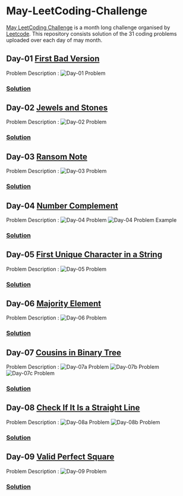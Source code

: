 # May-LeetCoding-Challenge
[May LeetCoding Challenge](https://leetcode.com/explore/challenge/card/may-leetcoding-challenge/) is a month long challenge organised by [Leetcode](https://leetcode.com/). This repository consists solution of the 31 coding problems uploaded over each day of may month.

## Day-01 [First Bad Version](https://leetcode.com/explore/challenge/card/may-leetcoding-challenge/534/week-1-may-1st-may-7th/3316/)
Problem Description :
![Day-01 Problem](../assets/Day-01.png?raw=true)
### [Solution](https://github.com/yashrt/May-LeetCoding-Challenge/blob/master/Day-01.cpp)

## Day-02 [Jewels and Stones](https://leetcode.com/explore/challenge/card/may-leetcoding-challenge/534/week-1-may-1st-may-7th/3317/)
Problem Description :
![Day-02 Problem](../assets/Day-02.png?raw=true)
### [Solution](https://github.com/yashrt/May-LeetCoding-Challenge/blob/master/Day-02.cpp)
  
## Day-03 [Ransom Note](https://leetcode.com/explore/challenge/card/may-leetcoding-challenge/534/week-1-may-1st-may-7th/3318/)
Problem Description :
![Day-03 Problem](../assets/Day-03.png?raw=true)
### [Solution](https://github.com/yashrt/May-LeetCoding-Challenge/blob/master/Day-03.cpp)
  
## Day-04 [Number Complement](https://leetcode.com/explore/challenge/card/may-leetcoding-challenge/534/week-1-may-1st-may-7th/3319/)
Problem Description :
![Day-04 Problem](../assets/Day-04(a).png?raw=true)
![Day-04 Problem Example](../assets/Day-04(b).png?raw=true)
### [Solution](https://github.com/yashrt/May-LeetCoding-Challenge/blob/master/Day-04.cpp)

## Day-05 [First Unique Character in a String](https://leetcode.com/explore/challenge/card/may-leetcoding-challenge/534/week-1-may-1st-may-7th/3320/)
Problem Description :
![Day-05 Problem](../assets/Day-05.png?raw=true)
### [Solution](https://github.com/yashrt/May-LeetCoding-Challenge/blob/master/Day-05.cpp)

## Day-06 [Majority Element](https://leetcode.com/explore/challenge/card/may-leetcoding-challenge/534/week-1-may-1st-may-7th/3321/)
Problem Description :
![Day-06 Problem](../assets/Day-06.png?raw=true)
### [Solution](https://github.com/yashrt/May-LeetCoding-Challenge/blob/master/Day-06.cpp)

## Day-07 [Cousins in Binary Tree](https://leetcode.com/explore/challenge/card/may-leetcoding-challenge/534/week-1-may-1st-may-7th/3322/)
Problem Description :
![Day-07a Problem](../assets/Day-07a.png?raw=true)
![Day-07b Problem](../assets/Day-07b.png?raw=true)
![Day-07c Problem](../assets/Day-07c.png?raw=true)
### [Solution](https://github.com/yashrt/May-LeetCoding-Challenge/blob/master/Day-07.cpp)

## Day-08 [Check If It Is a Straight Line](https://leetcode.com/explore/challenge/card/may-leetcoding-challenge/535/week-2-may-8th-may-14th/3323/)
Problem Description :
![Day-08a Problem](../assets/Day-08a.png?raw=true)
![Day-08b Problem](../assets/Day-08b.png?raw=true)
### [Solution](https://github.com/yashrt/May-LeetCoding-Challenge/blob/master/Day-08.cpp)

## Day-09 [Valid Perfect Square](https://leetcode.com/explore/challenge/card/may-leetcoding-challenge/535/week-2-may-8th-may-14th/3324/)
Problem Description :
![Day-09 Problem](../assets/Day-09.png?raw=true)
### [Solution](https://github.com/yashrt/May-LeetCoding-Challenge/blob/master/Day-09.cpp)
